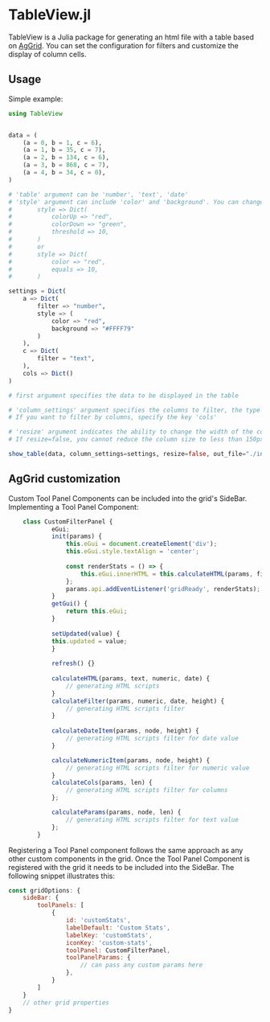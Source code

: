 # TableView.jl
TableView is a Julia package for generating an html file with a table based on [AgGrid](https://www.ag-grid.com). You can set the configuration for filters and customize the display of column cells.

## Usage
Simple example:
```julia
using TableView


data = (
    (a = 0, b = 1, c = 6),
    (a = 1, b = 35, c = 7),
    (a = 2, b = 134, c = 6),
    (a = 3, b = 868, c = 7),
    (a = 4, b = 34, c = 0),
)

# 'table' argument can be 'number', 'text', 'date'
# 'style' argument can include 'color' and 'background'. You can change text color depending of a value of cell.
#       style => Dict(
#           colorUp => "red",
#           colorDown => "green",
#           threshold => 10,
#       )
#       or
#       style => Dict(
#           color => "red",
#           equals => 10,
#       )

settings = Dict(
    a => Dict(
        filter => "number",
        style => (
            color => "red",
            background => "#FFFF79"
        )
    ),
    c => Dict(
        filter = "text",
    ),
    cols => Dict()
)

# first argument specifies the data to be displayed in the table

# 'column_settings' argument specifies the columns to filter, the type of filtering, and the styling of the columns. 
# If you want to filter by columns, specify the key 'cols'

# 'resize' argument indicates the ability to change the width of the columns. 
# If resize=false, you cannot reduce the column size to less than 150px.

show_table(data, column_settings=settings, resize=false, out_file="./index.html")
```

## AgGrid customization
Custom Tool Panel Components can be included into the grid's SideBar. 
Implementing a Tool Panel Component:
```JavaScript
    class CustomFilterPanel {
            eGui;
            init(params) {
                this.eGui = document.createElement('div');
                this.eGui.style.textAlign = 'center';
            
                const renderStats = () => {
                    this.eGui.innerHTML = this.calculateHTML(params, filter, numeric, date)
                };
                params.api.addEventListener('gridReady', renderStats);
            }
            getGui() {
                return this.eGui;
            }
        
            setUpdated(value) {
            this.updated = value;
            }
        
            refresh() {}
        
            calculateHTML(params, text, numeric, date) {
                // generating HTML scripts
            }
            calculateFilter(params, numeric, date, height) {
                // generating HTML scripts filter 
            }
        
            calculateDateItem(params, node, height) {
                // generating HTML scripts filter for date value
            }

            calculateNumericItem(params, node, height) {
                // generating HTML scripts filter for numeric value
            }
            calculateCols(params, len) {
                // generating HTML scripts filter for columns
            };

            calculateParams(params, node, len) {
                // generating HTML scripts filter for text value
            };
        }

```

Registering a Tool Panel component follows the same approach as any other custom components in the grid. 
Once the Tool Panel Component is registered with the grid it needs to be included into the SideBar. The following snippet illustrates this:
```JavaScript
const gridOptions: {
    sideBar: {
        toolPanels: [
            {
                id: 'customStats',
                labelDefault: 'Custom Stats',
                labelKey: 'customStats',
                iconKey: 'custom-stats',
                toolPanel: CustomFilterPanel,
                toolPanelParams: {
                    // can pass any custom params here
                },
            }
        ]
    }
    // other grid properties
}
```